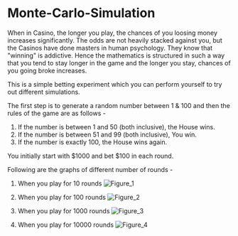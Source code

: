 # Monte-Carlo-Simulation

When in Casino, the longer you play, the chances of you loosing money increases significantly. The odds are not heavily stacked against you, but the Casinos have done masters in human psychology. They know that "winning" is addictive. Hence the mathematics is structured in such a way that you tend to stay longer in the game and the longer you stay, chances of you going broke increases.

This is a simple betting experiment which you can perform yourself to try out different simulations.

The first step is to generate a random number between 1 & 100 and then the rules of the game are as follows -
1. If the number is between 1 and 50 (both inclusive), the House wins.
2. If the number is between 51 and 99 (both inclusive), You win.
3. If the number is exactly 100, the House wins again.

You initially start with $1000 and bet $100 in each round.

Following are the graphs of different number of rounds - 
1. When you play for 10 rounds
  ![Figure_1](https://user-images.githubusercontent.com/43466752/122908210-802b0400-d371-11eb-9982-335b9d12c39f.png)
  
2. When you play for 100 rounds
  ![Figure_2](https://user-images.githubusercontent.com/43466752/122908219-828d5e00-d371-11eb-9046-660cc6830761.png)
  
3. When you play for 1000 rounds
  ![Figure_3](https://user-images.githubusercontent.com/43466752/122908233-85884e80-d371-11eb-9b36-2164d3005cf9.png)
  
4. When you play for 10000 rounds
  ![Figure_4](https://user-images.githubusercontent.com/43466752/122908239-87eaa880-d371-11eb-8ab1-d11a1a46ed9f.png)
  

